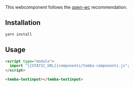This webcomponent follows the [open-wc](https://github.com/open-wc/open-wc) recommendation.

## Installation

```bash
yarn install
```

## Usage

```html
<script type="module">
  import "{{STATIC_URL}}components/temba-components.js";
</script>

<temba-textinput></temba-textinput>
```
